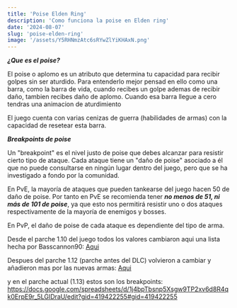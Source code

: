 ```yaml
---
title: 'Poise Elden Ring'
description: 'Como funciona la poise en Elden ring'
date: '2024-08-07'
slug: 'poise-elden-ring'
image: '/assets/Y5RHNmzAtc6sRYwZlYiKHAxN.png'
---
```

***¿Que es el poise?***

El poise o aplomo es un atributo que determina tu capacidad para recibir golpes sin ser aturdido. Para entenderlo mejor pensad en ello como una barra, como la barra de vida, cuando recibes un golpe ademas de recibir daño, tambien recibes daño de aplomo. 
Cuando esa barra llegue a cero tendras una animacion de aturdimiento

El juego cuenta con varias cenizas de guerra (habilidades de armas) con la capacidad de resetear esta barra.


***Breakpoints de poise***

Un "breakpoint" es el nivel justo de poise que debes alcanzar para resistir cierto tipo de ataque. Cada ataque tiene un "daño de poise" asociado a él que no puede consultarse en ningún lugar dentro del juego, pero que se ha investigado a fondo por la comunidad.

En PvE, la mayoría de ataques que pueden tankearse del juego hacen 50 de daño de poise. Por tanto en PvE se recomienda tener ***no menos de 51, ni más de 101 de poise***, ya que esto nos permitirá resistir uno o dos ataques respectivamente de la mayoría de enemigos y bosses.

En PvP, el daño de poise de cada ataque es dependiente del tipo de arma. 

Desde el parche 1.10 del juego todos los valores cambiaron aqui una lista hecha por Basscannon90: [Aqui](https://docs.google.com/spreadsheets/d/1pHudihNsTW3LNP9-AqPKybhwyftl5QI1pD09kl986Ok/edit#gid=0)

Despues del parche 1.12 (parche antes del DLC) volvieron a cambiar y añadieron mas por las nuevas armas: [Aqui](https://docs.google.com/spreadsheets/d/1j4bpTbsnp5Xsgw9TP2xv6d8R4qk0ErpE9r_5LGIDraU/edit?gid=419422255#gid=419422255)

y en el parche actual (1.13) estos son los breakpoints: <a href="Url">https://docs.google.com/spreadsheets/d/1j4bpTbsnp5Xsgw9TP2xv6d8R4qk0ErpE9r_5LGIDraU/edit?gid=419422255#gid=419422255</a>
